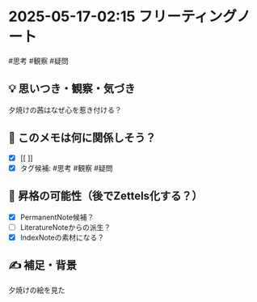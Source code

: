 # 2025-05-17-02:15 フリーティングノート

#思考 #観察 #疑問 

## 💡 思いつき・観察・気づき
夕焼けの茜はなぜ心を惹き付ける？

## 📌 このメモは何に関係しそう？
- [x] [[ ]]
- [x] タグ候補: #思考 #観察 #疑問

## 🧩 昇格の可能性（後でZettels化する？）
- [x] PermanentNote候補？
- [ ] LiteratureNoteからの派生？
- [x] IndexNoteの素材になる？

## ✍️ 補足・背景
夕焼けの絵を見た